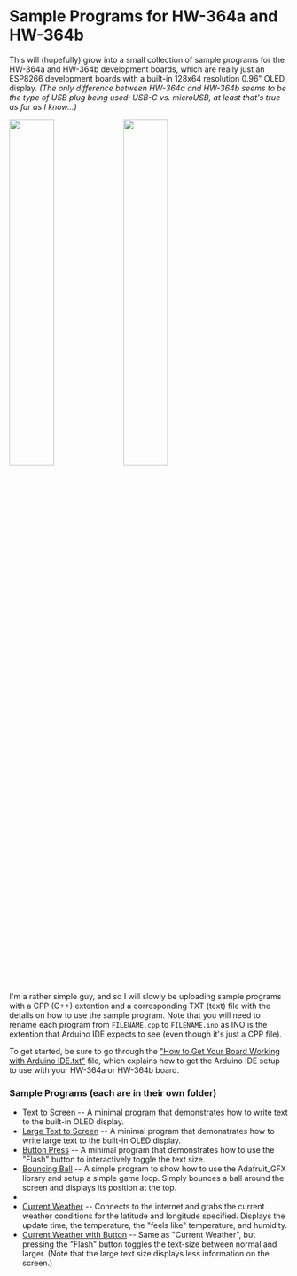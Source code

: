 # Sample Programs for HW-364a and HW-364b
This will (hopefully) grow into a small collection of sample programs for the HW-364a and HW-364b development boards, which are really just an ESP8266 development boards with a built-in 128x64 resolution 0.96" OLED display. *(The only difference between HW-364a and HW-364b seems to be the type of USB plug being used: USB-C vs. microUSB, at least that's true as far as I know...)*

<img src="https://github.com/jdshaffer/sample_programs_for_HW-364a_and_HW-364b/blob/main/current_weather.jpg" width=40%> <img src="https://github.com/jdshaffer/sample_programs_for_HW-364a_and_HW-364b/blob/main/current_weather_button.jpg" width=40%>

I'm a rather simple guy, and so I will slowly be uploading sample programs with a CPP (C++) extention and a corresponding TXT (text) file with the details on how to use the sample program. Note that you will need to rename each program from `FILENAME.cpp` to `FILENAME.ino` as INO is the extention that Arduino IDE expects to see (even though it's just a CPP file).

To get started, be sure to go through the <a href="https://github.com/jdshaffer/sample_programs_for_HW-364a_and_HW-364b/blob/main/How%20to%20Get%20Your%20Board%20Working%20with%20Arduino%20IDE.txt" target="_blank">"How to Get Your Board Working with Arduino IDE.txt"</a> file, which explains how to get the Arduino IDE setup to use with your HW-364a or HW-364b board.

### Sample Programs (each are in their own folder)
* <a href="https://github.com/jdshaffer/sample_programs_for_HW-364a_and_HW-364b/tree/main/text_to_screen">Text to Screen</a> -- A minimal program that demonstrates how to write text to the built-in OLED display.
* <a href="https://github.com/jdshaffer/sample_programs_for_HW-364a_and_HW-364b/tree/main/large_text_to_screen">Large Text to Screen</a> -- A minimal program that demonstrates how to write large text to the built-in OLED display.
* <a href="https://github.com/jdshaffer/sample_programs_for_HW-364a_and_HW-364b/tree/main/button_press">Button Press</a> -- A minimal program that demonstrates how to use the "Flash" button to interactively toggle the text size.
* <a href="https://github.com/jdshaffer/sample_programs_for_HW-364a_and_HW-364b/tree/main/bouncing_ball">Bouncing Ball</a> -- A simple program to show how to use the Adafruit_GFX library and setup a simple game loop. Simply bounces a ball around the screen and displays its position at the top.
* 
* <a href="https://github.com/jdshaffer/sample_programs_for_HW-364a_and_HW-364b/tree/main/current_weather">Current Weather</a> -- Connects to the internet and grabs the current weather conditions for the latitude and longitude specified. Displays the update time, the temperature, the "feels like" temperature, and humidity. 
* <a href="https://github.com/jdshaffer/sample_programs_for_HW-364a_and_HW-364b/tree/main/current_weather_with_button">Current Weather with Button</a> -- Same as "Current Weather", but pressing the "Flash" button toggles the text-size between normal and larger. (Note that the large text size displays less information on the screen.)
